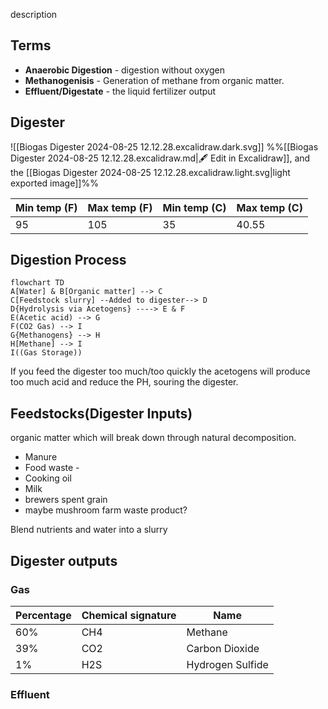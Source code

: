 description

## Terms
- **Anaerobic Digestion** - digestion without oxygen
- **Methanogenisis** - Generation of methane from organic matter.
- **Effluent/Digestate** - the liquid fertilizer output

## Digester

![[Biogas Digester 2024-08-25 12.12.28.excalidraw.dark.svg]]
%%[[Biogas Digester 2024-08-25 12.12.28.excalidraw.md|🖋 Edit in Excalidraw]], and the [[Biogas Digester 2024-08-25 12.12.28.excalidraw.light.svg|light exported image]]%%

| Min temp (F) | Max temp (F) | Min temp (C) | Max temp (C) |
| ------------ | ------------ | ------------ | ------------ |
| 95           | 105          | 35           | 40.55        |
## Digestion Process
```mermaid
flowchart TD
A[Water] & B[Organic matter] --> C
C[Feedstock slurry] --Added to digester--> D
D{Hydrolysis via Acetogens} ----> E & F
E(Acetic acid) --> G
F(CO2 Gas) --> I
G{Methanogens} --> H
H[Methane] --> I
I((Gas Storage))
```
If you feed the digester too much/too quickly the acetogens will produce too much acid and reduce the PH, souring the digester.
## Feedstocks(Digester Inputs)
organic matter which will break down through natural decomposition. 

- Manure
- Food waste -
- Cooking oil
- Milk
- brewers spent grain
- maybe mushroom farm waste product?

Blend nutrients and water into a slurry
## Digester outputs


### Gas

| Percentage | Chemical signature | Name             |
| ---------- | ------------------ | ---------------- |
| 60%        | CH4                | Methane          |
| 39%        | CO2                | Carbon Dioxide   |
| 1%         | H2S                | Hydrogen Sulfide |

### Effluent
